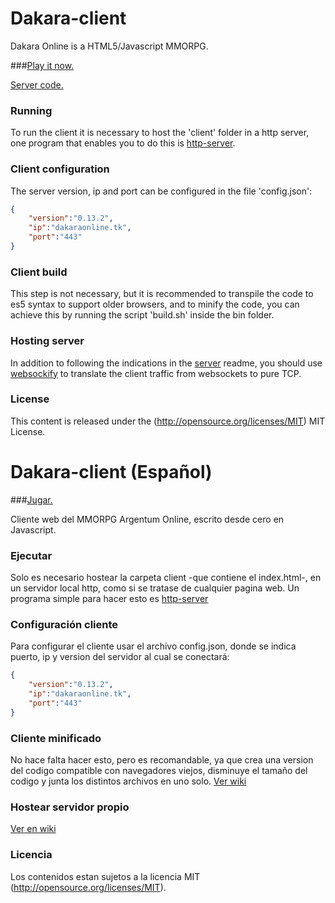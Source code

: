 # Dakara-client

Dakara Online is a HTML5/Javascript MMORPG.

###[Play it now.](http://horaciomartinez.github.io/dakara-client/)

[Server code.](https://github.com/DakaraOnline/dakara-server)

### Running ###

To run the client it is necessary to host the 'client' folder in a http server, one program that enables you to do this is [http-server](https://github.com/indexzero/http-server).

### Client configuration ###

The server version, ip and port can be configured in the file 'config.json':

```json
{
    "version":"0.13.2",
    "ip":"dakaraonline.tk",
    "port":"443"
}
```

### Client build ###

This step is not necessary, but it is recommended to transpile the code to es5 syntax to support older browsers, and to minify the code, you can achieve this by running the script 'build.sh' inside the bin folder.

### Hosting server ###

In addition to following the indications in the [server](https://github.com/DakaraOnline/dakara-server) readme, you should use [websockify](https://github.com/kanaka/websockify) to translate the client traffic from websockets to pure TCP.

### License ###

This content is released under the (http://opensource.org/licenses/MIT) MIT License.


# Dakara-client (Español)

###[Jugar.](http://horaciomartinez.github.io/dakara-client/)

Cliente web del MMORPG Argentum Online, escrito desde cero en Javascript.

### Ejecutar ###

Solo es necesario hostear la carpeta client -que contiene el index.html-, en un servidor local http, como si se tratase de cualquier pagina web. Un programa simple para hacer esto es [http-server](https://github.com/indexzero/http-server)

### Configuración cliente ###

Para configurar el cliente usar el archivo config.json, donde se indica puerto, ip y version del servidor al cual se conectará:

```json
{
    "version":"0.13.2",
    "ip":"dakaraonline.tk",
    "port":"443"
}
```

### Cliente minificado ###

No hace falta hacer esto, pero es recomandable, ya que crea una version del codigo compatible con navegadores viejos, disminuye el tamaño del codigo y junta los distintos archivos en uno solo. [Ver wiki](https://github.com/horacioMartinez/dakara-client/wiki/Cliente-minificado)

### Hostear servidor propio ###

[Ver en wiki](https://github.com/horacioMartinez/dakara-client/wiki/Hostear-servidor-propio)

### Licencia ###

Los contenidos estan sujetos a la licencia MIT (http://opensource.org/licenses/MIT).
